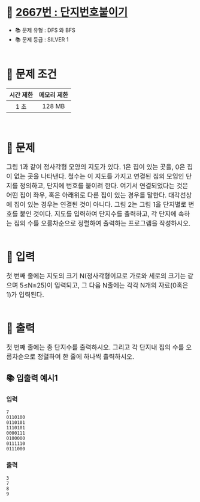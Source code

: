 # 📌 [2667번 : 단지번호붙이기](https://www.acmicpc.net/problem/2667)
- 📚 문제 유형 : DFS 와 BFS
- 📚 문제 등급 : SILVER 1
  <br/><br/>

# 📌 문제 조건

|시간 제한|메모리 제한|
|:------:|:---:|
| 1 초| 128 MB|
<br/>

# 📌 문제
<div style="font-size: 17px">
그림 1과 같이 정사각형 모양의 지도가 있다. 1은 집이 있는 곳을, 0은 집이 없는 곳을 나타낸다. 철수는 이 지도를 가지고 연결된 집의 모임인 단지를 정의하고, 단지에 번호를 붙이려 한다. 여기서 연결되었다는 것은 어떤 집이 좌우, 혹은 아래위로 다른 집이 있는 경우를 말한다. 대각선상에 집이 있는 경우는 연결된 것이 아니다. 그림 2는 그림 1을 단지별로 번호를 붙인 것이다. 지도를 입력하여 단지수를 출력하고, 각 단지에 속하는 집의 수를 오름차순으로 정렬하여 출력하는 프로그램을 작성하시오.
</div>
<br/>

# 📌 입력
<div style="font-size: 17px">
첫 번째 줄에는 지도의 크기 N(정사각형이므로 가로와 세로의 크기는 같으며 5≤N≤25)이 입력되고, 그 다음 N줄에는 각각 N개의 자료(0혹은 1)가 입력된다.
</div>
<br/>

# 📌 출력
<div style="font-size: 17px">
첫 번째 줄에는 총 단지수를 출력하시오. 그리고 각 단지내 집의 수를 오름차순으로 정렬하여 한 줄에 하나씩 출력하시오.
</div>

## 📚 입출력 예시1
### 입력

    7
    0110100
    0110101
    1110101
    0000111
    0100000
    0111110
    0111000

### 출력
    3
    7
    8
    9
